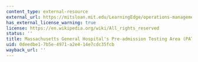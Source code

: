 ```yaml
---
content_type: external-resource
external_url: https://mitsloan.mit.edu/LearningEdge/operations-management/PATA/Pages/default.aspx
has_external_license_warning: true
license: https://en.wikipedia.org/wiki/All_rights_reserved
status: ''
title: Massachusetts General Hospital's Pre-admission Testing Area (PATA).
uid: 0deedbe1-7b5e-4971-a2e4-14e7cdc35fcb
wayback_url: ''
---
```

